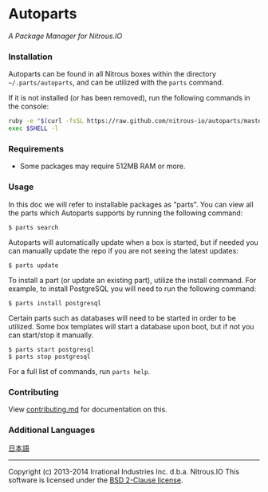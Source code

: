 # Autoparts
*A Package Manager for Nitrous.IO*

### Installation

Autoparts can be found in all Nitrous boxes within the directory `~/.parts/autoparts`,
and can be utilized with the `parts` command.

If it is not installed (or has been removed), run the following commands in the console:

```sh
ruby -e "$(curl -fsSL https://raw.github.com/nitrous-io/autoparts/master/setup.rb)"
exec $SHELL -l
```

### Requirements

* Some packages may require 512MB RAM or more.

### Usage

In this doc we will refer to installable packages as "parts". You can view all the parts
which Autoparts supports by running the following command:

    $ parts search

Autoparts will automatically update when a box is started, but if needed you can manually
update the repo if you are not seeing the latest updates:

    $ parts update

To install a part (or update an existing part), utilize the install command. For example, to
install PostgreSQL you will need to run the following command:

    $ parts install postgresql

Certain parts such as databases will need to be started in order to be utilized. Some box templates will
start a database upon boot, but if not you can start/stop it manually.

    $ parts start postgresql
    $ parts stop postgresql

For a full list of commands, run `parts help`.

### Contributing

View [contributing.md](https://github.com/nitrous-io/autoparts/tree/master/docs/contributing.md) for documentation on this.

### Additional Languages

[日本語](https://github.com/action-io/autoparts/blob/master/README.ja.md)

- - -
Copyright (c) 2013-2014 Irrational Industries Inc. d.b.a. Nitrous.IO
This software is licensed under the [BSD 2-Clause license](https://raw.github.com/nitrous-io/autoparts/master/LICENSE).
